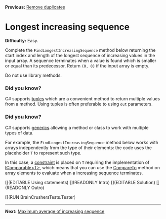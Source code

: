 ﻿**Previous:** [Remove duplicates](arrays-removeDuplicates)

# Longest increasing sequence

**Difficulty:** Easy.

Complete the `FindLongestIncreasingSequence` method below returning the start index and length of the longest sequence of increasing values in the input array. A sequence terminates when a value is found which is smaller or equal than its predecessor. Return `(0, 0)` if the input array is empty.

Do not use library methods.

### Did you know?

C# supports [tuples](https://docs.microsoft.com/en-us/dotnet/csharp/language-reference/builtin-types/value-tuples) which are a convenient method to return multiple values from a method. Using tuples is often preferable to using `out` parameters.

### Did you know?

C# supports [generics](https://docs.microsoft.com/en-us/dotnet/csharp/fundamentals/types/generics) allowing a method or class to work with multiple types of data.

For example, the `FindLongestIncreasingSequence` method below works with arrays independently from the type of their elements: the code uses the placeholder `T` to represent such type.

In this case, a [constraint](https://docs.microsoft.com/en-us/dotnet/csharp/programming-guide/generics/constraints-on-type-parameters) is placed on `T` requiring the implementation of [IComparable\<T\>](https://docs.microsoft.com/en-us/dotnet/api/system.icomparable-1), which means that you can use the [CompareTo](https://docs.microsoft.com/en-us/dotnet/api/system.icomparable-1.compareto) method on array elements to evaluate when a increasing sequence terminates.

[](EDITABLE Using statements)
[](READONLY Intro)
[](EDITABLE Solution)
[](READONLY Outro)

[](RUN BrainCrushersTests.Tester)

---

**Next:** [Maximum average of increasing sequence](arrays-maxAverageOfIncreasingSequence)